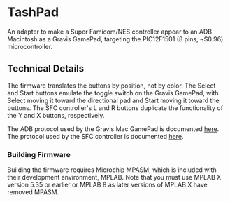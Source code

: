 # TashPad

An adapter to make a Super Famicom/NES controller appear to an ADB Macintosh as a Gravis GamePad, targeting the PIC12F1501 (8 pins, ~$0.96) microcontroller.

## Technical Details

The firmware translates the buttons by position, not by color.  The Select and Start buttons emulate the toggle switch on the Gravis GamePad, with Select moving it toward the directional pad and Start moving it toward the buttons.  The SFC controller's L and R buttons duplicate the functionality of the Y and X buttons, respectively.

The ADB protocol used by the Gravis Mac GamePad is documented [here](https://github.com/lampmerchant/tashnotes/blob/main/macintosh/adb/keyboard/gravis_mac_gamepad.md).  The protocol used by the SFC controller is documented [here](https://gamesx.com/controldata/snesdat.htm).

### Building Firmware

Building the firmware requires Microchip MPASM, which is included with their development environment, MPLAB. Note that you must use MPLAB X version 5.35 or earlier or MPLAB 8 as later versions of MPLAB X have removed MPASM.
